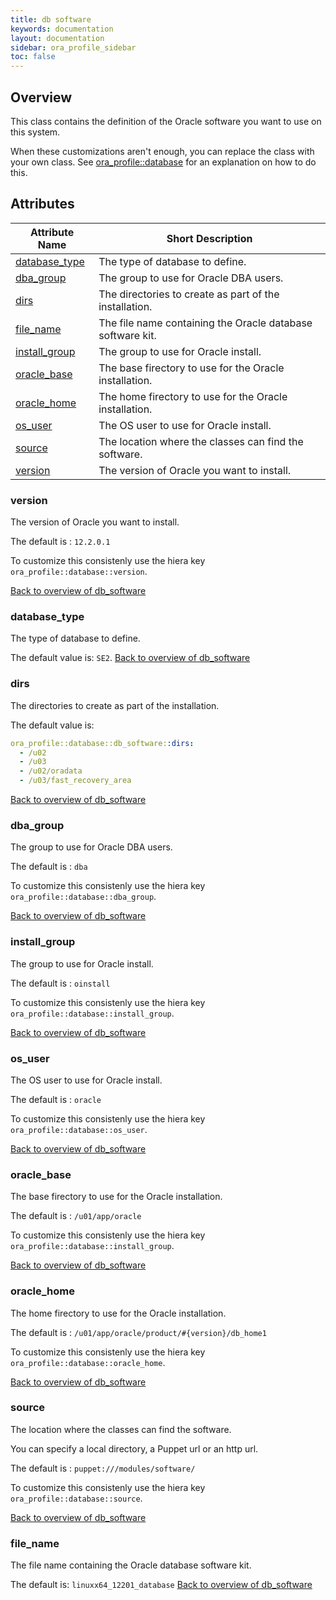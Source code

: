 ```yaml
---
title: db software
keywords: documentation
layout: documentation
sidebar: ora_profile_sidebar
toc: false
---
```

## Overview

This class contains the definition of the Oracle software you want to use on this system.

When these customizations aren't enough, you can replace the class with your own class. See [ora_profile::database](./database.html) for an explanation on how to do this.




## Attributes



Attribute Name                              | Short Description                                          |
------------------------------------------- | ---------------------------------------------------------- |
[database_type](#db_software_database_type) | The type of database to define.                            |
[dba_group](#db_software_dba_group)         | The group to use for Oracle DBA users.                     |
[dirs](#db_software_dirs)                   | The directories to create as part of the installation.     |
[file_name](#db_software_file_name)         | The file name containing the Oracle database software kit. |
[install_group](#db_software_install_group) | The group to use for Oracle install.                       |
[oracle_base](#db_software_oracle_base)     | The base firectory to use for the Oracle installation.     |
[oracle_home](#db_software_oracle_home)     | The home firectory to use for the Oracle installation.     |
[os_user](#db_software_os_user)             | The OS user to use for Oracle install.                     |
[source](#db_software_source)               | The location where the classes can find the software.      |
[version](#db_software_version)             | The version of Oracle you want to install.                 |




### version<a name='db_software_version'>



The version of Oracle you want to install.

The default is : `12.2.0.1`

To customize this consistenly use the hiera key `ora_profile::database::version`.

[Back to overview of db_software](#attributes)


### database_type<a name='db_software_database_type'>



The type of database to define. 

The default value is: `SE2`.
[Back to overview of db_software](#attributes)


### dirs<a name='db_software_dirs'>



The directories to create as part of the installation.

The default value is:

```yaml
ora_profile::database::db_software::dirs:
  - /u02
  - /u03
  - /u02/oradata
  - /u03/fast_recovery_area

```
[Back to overview of db_software](#attributes)


### dba_group<a name='db_software_dba_group'>



The group to use for Oracle DBA users.

The default is : `dba`

To customize this consistenly use the hiera key `ora_profile::database::dba_group`.

[Back to overview of db_software](#attributes)


### install_group<a name='db_software_install_group'>



The group to use for Oracle install.

The default is : `oinstall`

To customize this consistenly use the hiera key `ora_profile::database::install_group`.

[Back to overview of db_software](#attributes)


### os_user<a name='db_software_os_user'>



The OS user to use for Oracle install.

The default is : `oracle`

To customize this consistenly use the hiera key `ora_profile::database::os_user`.

[Back to overview of db_software](#attributes)


### oracle_base<a name='db_software_oracle_base'>



The base firectory to use for the Oracle installation.

The default is : `/u01/app/oracle`

To customize this consistenly use the hiera key `ora_profile::database::install_group`.


[Back to overview of db_software](#attributes)


### oracle_home<a name='db_software_oracle_home'>



The home firectory to use for the Oracle installation.

The default is : `/u01/app/oracle/product/#{version}/db_home1`

To customize this consistenly use the hiera key `ora_profile::database::oracle_home`.


[Back to overview of db_software](#attributes)


### source<a name='db_software_source'>



The location where the classes can find the software. 

You can specify a local directory, a Puppet url or an http url.

The default is : `puppet:///modules/software/`

To customize this consistenly use the hiera key `ora_profile::database::source`.

[Back to overview of db_software](#attributes)


### file_name<a name='db_software_file_name'>



The file name containing the Oracle database software kit.

The default is: `linuxx64_12201_database`
[Back to overview of db_software](#attributes)

